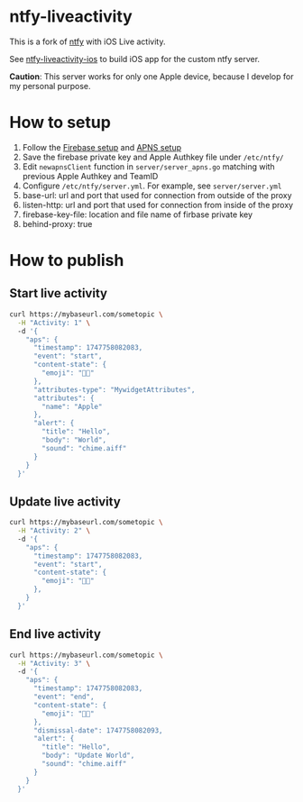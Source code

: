 # ntfy-liveactivity
This is a fork of [ntfy](https://github.com/tark1998/ntfy-liveactivity) with iOS Live activity.

See [ntfy-liveactivity-ios](https://github.com/tark1998/ntfy-liveactivity-ios) to build iOS app for the custom ntfy server.

**Caution**: This server works for only one Apple device, because I develop for my personal purpose.

# How to setup

1. Follow the [Firebase setup](https://docs.ntfy.sh/develop/#firebase-setup) and [APNS setup](https://docs.ntfy.sh/develop/#apple-setup) 
2. Save the firebase private key and Apple Authkey file under `/etc/ntfy/`
3. Edit `newapnsClient` function in `server/server_apns.go` matching with previous Apple Authkey and TeamID
3. Configure `/etc/ntfy/server.yml`. For example, see `server/server.yml`
  1. base-url: url and port that used for connection from outside of the proxy
  2. listen-http: url and port that used for connection from inside of the proxy
  3. firebase-key-file: location and file name of firbase private key
  4. behind-proxy: true

# How to publish

## Start live activity
```bash
curl https://mybaseurl.com/sometopic \
  -H "Activity: 1" \ 
  -d '{
    "aps": {
      "timestamp": 1747758082083,
      "event": "start",
      "content-state": {
        "emoji": "🍏🍏"
      },
      "attributes-type": "MywidgetAttributes",
      "attributes": {
        "name": "Apple"
      },
      "alert": {
        "title": "Hello",
        "body": "World",
        "sound": "chime.aiff"
      }
    }
  }'
```

## Update live activity

```bash
curl https://mybaseurl.com/sometopic \
  -H "Activity: 2" \ 
  -d '{
    "aps": {
      "timestamp": 1747758082083,
      "event": "start",
      "content-state": {
        "emoji": "🍏🍑"
      },
    }
  }'
```

## End live activity

```bash
curl https://mybaseurl.com/sometopic \
  -H "Activity: 3" \ 
  -d '{
    "aps": {
      "timestamp": 1747758082083,
      "event": "end",
      "content-state": {
        "emoji": "🍑🍑"
      },
      "dismissal-date": 1747758082093,
      "alert": {
        "title": "Hello",
        "body": "Update World",
        "sound": "chime.aiff"
      }
    }
  }'
```

